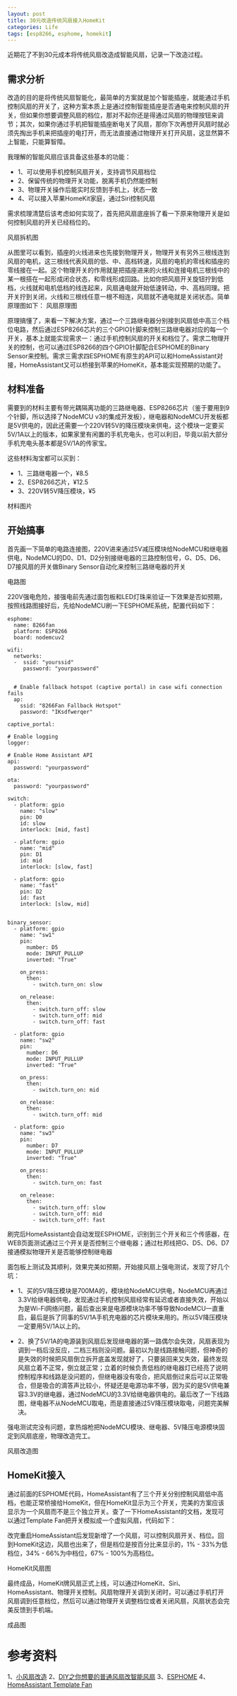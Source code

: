 ```yaml
---
layout: post
title: 30元改造传统风扇接入HomeKit
categories: Life
tags: [esp8266, esphome, homekit]
---
```


近期花了不到30元成本将传统风扇改造成智能风扇，记录一下改造过程。


## 需求分析
改造的目的是将传统风扇智能化，最简单的方案就是加个智能插座，就能通过手机控制风扇的开关了，这种方案本质上是通过控制智能插座是否通电来控制风扇的开关，但如果你想要调整风扇的档位，那对不起你还是得通过风扇的物理按钮来调节；其次，如果你通过手机把智能插座断电关了风扇，那你下次再想开风扇时就必须先掏出手机来把插座的电打开，而无法直接通过物理开关打开风扇，这显然算不上智能，只能算智障。

我理解的智能风扇应该具备这些基本的功能：

-   1、可以使用手机控制风扇开关，支持调节风扇档位
-   2、保留传统的物理开关功能，脱离手机仍然能控制
-   3、物理开关操作后能实时反馈到手机上，状态一致
-   4、可以接入苹果HomeKit家庭，通过Siri控制风扇

需求梳理清楚后该考虑如何实现了，首先把风扇底座拆了看一下原来物理开关是如何控制风扇的开关已经档位的。

风扇拆机图

从图里可以看到，插座的火线进来也先接到物理开关，物理开关有另外三根线连到风扇的电机，这三根线代表风扇的低、中、高档转速，风扇的电机的零线和插座的零线接在一起。这个物理开关的作用就是把插座进来的火线和连接电机三根线中的某一根搭在一起形成闭合状态，和零线形成回路。比如你把风扇开关旋钮拧到低档，火线就和电机低档的线连起来，风扇通电就开始低速转动，中、高档同理。把开关拧到关闭，火线和三根线任意一根不相连，风扇就不通电就是关闭状态。简单原理图如下：
风扇原理图

原理搞懂了，来看一下解决方案，通过一个三路继电器分别接到风扇低中高三个档位电路，然后通过ESP8266芯片的三个GPIO针脚来控制三路继电器对应的每一个开关，基本上就能实现需求一：通过手机控制风扇的开关和档位了。需求二物理开关的控制，也可以通过ESP8266的四个GPIO针脚配合ESPHOME的Binary Sensor来控制。需求三需求四ESPHOME有原生的API可以和HomeAssistant对接，HomeAssistant又可以桥接到苹果的HomeKit，基本能实现预期的功能了。

## 材料准备
需要到的材料主要有带光耦隔离功能的三路继电器、ESP8266芯片（鉴于要用到9个针脚，所以选择了NodeMCU v3的集成开发板），继电器和NodeMCU开发板都是5V供电的，因此还需要一个220V转5V的降压模块来供电，这个模块一定要买5V/1A以上的版本，如果家里有闲置的手机充电头，也可以利旧，毕竟以前大部分手机充电头基本都是5V/1A的传家宝。

这些材料淘宝都可以买到：

* 1、三路继电器一个，¥8.5
* 2、ESP8266芯片，¥12.5
* 3、220V转5V降压模块，¥5

材料图片

## 开始搞事
首先画一下简单的电路连接图，220V进来通过5V减压模块给NodeMCU和继电器供电，NodeMCU的D0、D1、D2分别接继电器的三路控制信号，G、D5、D6、D7接风扇的开关做Binary Sensor自动化来控制三路继电器的开关

电路图

220V强电危险，接强电前先通过面包板和LED灯珠来验证一下效果是否如预期，按照线路图接好后，先给NodeMCU刷一下ESPHOME系统，配置代码如下：

```
esphome:
  name: 8266fan
  platform: ESP8266
  board: nodemcuv2

wifi:
  networks:
  -  ssid: "yourssid"
     password: "yourpassword"


  # Enable fallback hotspot (captive portal) in case wifi connection fails
  ap:
    ssid: "8266Fan Fallback Hotspot"
    password: "IKsdfwerqer"

captive_portal:

# Enable logging
logger:

# Enable Home Assistant API
api:
  password: "yourpassword"

ota:
  password: "yourpassword"

switch:
  - platform: gpio
    name: "slow"
    pin: D0
    id: slow
    interlock: [mid, fast]

  - platform: gpio
    name: "mid"
    pin: D1
    id: mid
    interlock: [slow, fast]
    
  - platform: gpio
    name: "fast"
    pin: D2
    id: fast
    interlock: [slow, mid]
    

binary_sensor:
  - platform: gpio
    name: "sw1"
    pin:
      number: D5
      mode: INPUT_PULLUP
      inverted: "True"

    on_press: 
      then:
        - switch.turn_on: slow

    on_release: 
      then:
        - switch.turn_off: slow
        - switch.turn_off: mid
        - switch.turn_off: fast

  - platform: gpio
    name: "sw2"
    pin:
      number: D6
      mode: INPUT_PULLUP
      inverted: "True"

    on_press: 
      then:
        - switch.turn_on: mid

    on_release: 
      then:
        - switch.turn_off: mid
 
  - platform: gpio
    name: "sw3"
    pin:
      number: D7
      mode: INPUT_PULLUP
      inverted: "True"

    on_press: 
      then:
        - switch.turn_on: fast

    on_release: 
      then:
        - switch.turn_off: slow
        - switch.turn_off: mid
        - switch.turn_off: fast
```

刷完后HomeAssistant会自动发现ESPHOME，识别到三个开关和三个传感器，在WEB页面测试通过三个开关是否控制三个继电器；通过杜邦线把G、D5、D6、D7接通模拟物理开关是否能够控制继电器


面包板上测试及其顺利，效果完美如预期，开始接风扇上强电测试，发现了好几个坑：

* 1、买的5V降压模块是700MA的，模块给NodeMCU供电，NodeMCU再通过3.3V给继电器供电，发现通过手机控制风扇经常有延迟或者直接失效，开始以为是Wi-Fi网络问题，最后查出来是电源模块功率不够导致NodeMCU一直重启，最后是拆了同事的5V/1A手机充电器的芯片模块来用的。所以5V降压模块一定要用5V/1A以上的。

* 2、换了5V/1A的电源装到风扇后发现继电器的第一路偶尔会失效，风扇表现为调到一档后没反应，二档三档则没问题。最初以为是线路接触问题，但神奇的是失效的时候把风扇倒立拆开底盖发现就好了，只要装回来又失效，最终发现风扇立着不正常，倒立就正常；立着的时候负责低档的继电器灯已经亮了说明控制程序和线路是没问题的，但继电器没有吸合，把风扇倒过来后可以正常吸合，但是吸合的滴答声比较小，怀疑还是电源功率不够，因为买的是5V供电兼容3.3V的继电器，通过NodeMCU的3.3V给继电器供电的。最后改了一下线路图，继电器不从NodeMCU取电，而是直接通过5V降压模块取电，问题完美解决。



强电测试完没有问题，拿热熔枪把NodeMCU模块、继电器、5V降压电源模块固定到风扇底座，物理改造完工。

风扇改造图


## HomeKit接入

通过前面的ESPHOME代码，HomeAssistant有了三个开关分别控制风扇低中高档，也能正常桥接给HomeKit，但在HomeKit显示为三个开关，完美的方案应该显示为一个风扇而不是三个独立开关。查了一下HomeAssistant的文档，发现可以通过Template Fan把开关模拟成一个虚拟风扇，代码如下：


改完重启HomeAssistant后发现新增了一个风扇，可以控制风扇开关、档位。回到HomeKit这边，风扇也出来了，但是档位是按百分比来显示的，1% - 33%为低档位，34% - 66%为中档位，67% - 100%为高档位。

HomeKit风扇图

最终成品，HomeKit牌风扇正式上线，可以通过HomeKit、Siri、HomeAssistant、物理开关控制。风扇物理开关调到关闭时，可以通过手机打开风扇调到任意档位，然后可以通过物理开关调整档位或者关闭风扇，风扇状态会完美反馈到手机端。

成品图

# 参考资料
1、[小风扇改造](https://bbs.hassbian.com/forum.php?mod=viewthread&tid=8776)
2、[DIY之你想要的普通风扇改智能风扇](https://bbs.hassbian.com/forum.php?mod=viewthread&tid=9648)
3、[ESPHOME](https://esphome.io)
4、[HomeAssistant Template Fan](https://www.home-assistant.io/integrations/fan.template/)
